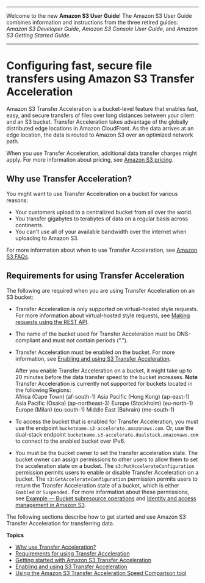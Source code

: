 --------

Welcome to the new **Amazon S3 User Guide**\! The Amazon S3 User Guide combines information and instructions from the three retired guides: *Amazon S3 Developer Guide*, *Amazon S3 Console User Guide*, and *Amazon S3 Getting Started Guide*\.

--------

# Configuring fast, secure file transfers using Amazon S3 Transfer Acceleration<a name="transfer-acceleration"></a>

Amazon S3 Transfer Acceleration is a bucket\-level feature that enables fast, easy, and secure transfers of files over long distances between your client and an S3 bucket\. Transfer Acceleration takes advantage of the globally distributed edge locations in Amazon CloudFront\. As the data arrives at an edge location, the data is routed to Amazon S3 over an optimized network path\.

When you use Transfer Acceleration, additional data transfer charges might apply\. For more information about pricing, see [Amazon S3 pricing](https://aws.amazon.com/s3/pricing/)\.

## Why use Transfer Acceleration?<a name="transfer-acceleration-why-use"></a>

You might want to use Transfer Acceleration on a bucket for various reasons:
+ Your customers upload to a centralized bucket from all over the world\.
+ You transfer gigabytes to terabytes of data on a regular basis across continents\.
+ You can't use all of your available bandwidth over the internet when uploading to Amazon S3\.

For more information about when to use Transfer Acceleration, see [Amazon S3 FAQs](https://aws.amazon.com/s3/faqs/#s3ta)\.

## Requirements for using Transfer Acceleration<a name="transfer-acceleration-requirements"></a>

The following are required when you are using Transfer Acceleration on an S3 bucket:
+ Transfer Acceleration is only supported on virtual\-hosted style requests\. For more information about virtual\-hosted style requests, see [Making requests using the REST API](RESTAPI.md)\. 
+ The name of the bucket used for Transfer Acceleration must be DNS\-compliant and must not contain periods \("\."\)\.
+ Transfer Acceleration must be enabled on the bucket\. For more information, see [Enabling and using S3 Transfer Acceleration](transfer-acceleration-examples.md)\. 

  After you enable Transfer Acceleration on a bucket, it might take up to 20 minutes before the data transfer speed to the bucket increases\.
**Note**  
Transfer Acceleration is currently not supported for buckets located in the following Regions:  
Africa \(Cape Town\) \(af\-south\-1\)
Asia Pacific \(Hong Kong\) \(ap\-east\-1\)
Asia Pacific \(Osaka\) \(ap\-northeast\-3\)
Europe \(Stockholm\) \(eu\-north\-1\)
Europe \(Milan\) \(eu\-south\-1\)
Middle East \(Bahrain\) \(me\-south\-1\)
+ To access the bucket that is enabled for Transfer Acceleration, you must use the endpoint `bucketname.s3-accelerate.amazonaws.com`\. Or, use the dual\-stack endpoint `bucketname.s3-accelerate.dualstack.amazonaws.com` to connect to the enabled bucket over IPv6\. 
+ You must be the bucket owner to set the transfer acceleration state\. The bucket owner can assign permissions to other users to allow them to set the acceleration state on a bucket\. The `s3:PutAccelerateConfiguration` permission permits users to enable or disable Transfer Acceleration on a bucket\. The `s3:GetAccelerateConfiguration` permission permits users to return the Transfer Acceleration state of a bucket, which is either `Enabled` or `Suspended.` For more information about these permissions, see [Example — Bucket subresource operations](using-with-s3-actions.md#using-with-s3-actions-related-to-bucket-subresources) and [Identity and access management in Amazon S3](s3-access-control.md)\.

The following sections describe how to get started and use Amazon S3 Transfer Acceleration for transferring data\.

**Topics**
+ [Why use Transfer Acceleration?](#transfer-acceleration-why-use)
+ [Requirements for using Transfer Acceleration](#transfer-acceleration-requirements)
+ [Getting started with Amazon S3 Transfer Acceleration](transfer-acceleration-getting-started.md)
+ [Enabling and using S3 Transfer Acceleration](transfer-acceleration-examples.md)
+ [Using the Amazon S3 Transfer Acceleration Speed Comparison tool](transfer-acceleration-speed-comparison.md)